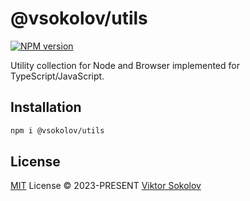 # @vsokolov/utils

[![NPM version](https://img.shields.io/npm/v/@vsokolov/utils)](https://www.npmjs.com/package/@victory-sokolov/utils)

Utility collection for Node and Browser implemented for TypeScript/JavaScript.

## Installation
```bash
npm i @vsokolov/utils
```

## License
[MIT](./LICENSE) License © 2023-PRESENT [Viktor Sokolov](https://github.com/victory-sokolov/utils)
